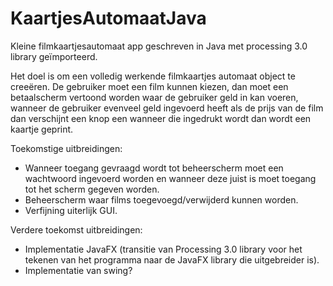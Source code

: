 # KaartjesAutomaatJava
Kleine filmkaartjesautomaat app geschreven in Java met processing 3.0 library geïmporteerd.

Het doel is om een volledig werkende filmkaartjes automaat object te creeëren. De gebruiker moet een film kunnen kiezen, dan moet een betaalscherm vertoond worden waar de gebruiker geld in kan voeren, wanneer de gebruiker evenveel geld ingevoerd heeft als de prijs van de film dan verschijnt een knop een wanneer die ingedrukt wordt dan wordt een kaartje geprint. 

Toekomstige uitbreidingen:
- Wanneer toegang gevraagd wordt tot beheerscherm moet een wachtwoord ingevoerd worden en wanneer deze juist is moet toegang tot het scherm gegeven worden.
- Beheerscherm waar films toegevoegd/verwijderd kunnen worden.
- Verfijning uiterlijk GUI.

Verdere toekomst uitbreidingen: 
- Implementatie JavaFX (transitie van Processing 3.0 library voor het tekenen van het programma naar de JavaFX library die uitgebreider is).
- Implementatie van swing?
